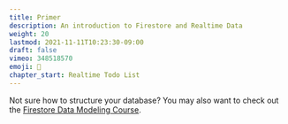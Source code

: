 ```yaml
---
title: Primer
description: An introduction to Firestore and Realtime Data
weight: 20
lastmod: 2021-11-11T10:23:30-09:00
draft: false
vimeo: 348518570
emoji: 📱
chapter_start: Realtime Todo List
---
```


Not sure how to structure your database? You may also want to check out the [Firestore Data Modeling Course](/courses/firestore-data-modeling/).
